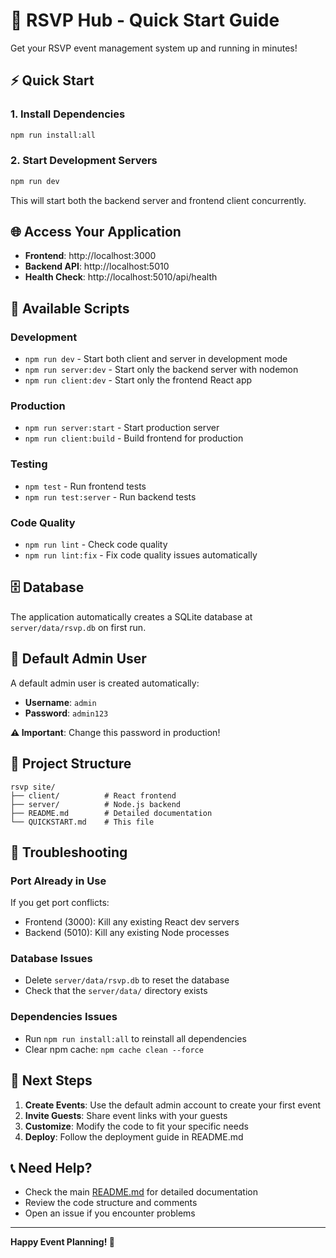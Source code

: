 # 🚀 RSVP Hub - Quick Start Guide

Get your RSVP event management system up and running in minutes!

## ⚡ Quick Start

### 1. Install Dependencies
```bash
npm run install:all
```

### 2. Start Development Servers
```bash
npm run dev
```

This will start both the backend server and frontend client concurrently.

## 🌐 Access Your Application

- **Frontend**: http://localhost:3000
- **Backend API**: http://localhost:5010
- **Health Check**: http://localhost:5010/api/health

## 🔧 Available Scripts

### Development
- `npm run dev` - Start both client and server in development mode
- `npm run server:dev` - Start only the backend server with nodemon
- `npm run client:dev` - Start only the frontend React app

### Production
- `npm run server:start` - Start production server
- `npm run client:build` - Build frontend for production

### Testing
- `npm test` - Run frontend tests
- `npm run test:server` - Run backend tests

### Code Quality
- `npm run lint` - Check code quality
- `npm run lint:fix` - Fix code quality issues automatically

## 🗄️ Database

The application automatically creates a SQLite database at `server/data/rsvp.db` on first run.

## 🔐 Default Admin User

A default admin user is created automatically:
- **Username**: `admin`
- **Password**: `admin123`

**⚠️ Important**: Change this password in production!

## 📁 Project Structure

```
rsvp site/
├── client/          # React frontend
├── server/          # Node.js backend
├── README.md        # Detailed documentation
└── QUICKSTART.md    # This file
```

## 🚨 Troubleshooting

### Port Already in Use
If you get port conflicts:
- Frontend (3000): Kill any existing React dev servers
- Backend (5010): Kill any existing Node processes

### Database Issues
- Delete `server/data/rsvp.db` to reset the database
- Check that the `server/data/` directory exists

### Dependencies Issues
- Run `npm run install:all` to reinstall all dependencies
- Clear npm cache: `npm cache clean --force`

## 🔗 Next Steps

1. **Create Events**: Use the default admin account to create your first event
2. **Invite Guests**: Share event links with your guests
3. **Customize**: Modify the code to fit your specific needs
4. **Deploy**: Follow the deployment guide in README.md

## 📞 Need Help?

- Check the main [README.md](README.md) for detailed documentation
- Review the code structure and comments
- Open an issue if you encounter problems

---

**Happy Event Planning! 🎉**
